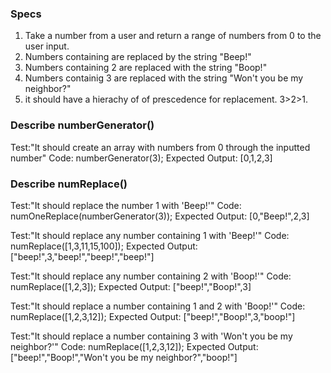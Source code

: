 ### Specs

1. Take a number from a user and return a range of numbers from 0 to the user input.
2. Numbers containing are replaced by the string "Beep!"
3. Numbers containing 2 are replaced with the string "Boop!"
4. Numbers containig 3 are replaced with the string "Won't you be my neighbor?"
5. it should have a hierachy of of prescedence for replacement. 3>2>1. 

### Describe numberGenerator()

Test:"It should create an array with numbers from 0 through the inputted number"
Code: numberGenerator(3);
Expected Output: [0,1,2,3]

### Describe numReplace()

Test:"It should replace the number 1 with 'Beep!'"
Code: numOneReplace(numberGenerator(3));
Expected Output: [0,"Beep!",2,3]

Test:"It should replace any number containing 1 with 'Beep!'"
Code: numReplace([1,3,11,15,100]);
Expected Output: ["beep!",3,"beep!","beep!","beep!"]

Test:"It should replace any number containing 2 with 'Boop!'"
Code: numReplace([1,2,3]);
Expected Output: ["beep!","Boop!",3]

Test:"It should replace a number containing 1 and 2 with 'Boop!'"
Code: numReplace([1,2,3,12]);
Expected Output: ["beep!","Boop!",3,"boop!"]

Test:"It should replace a number containing 3 with 'Won't you be my neighbor?'"
Code: numReplace([1,2,3,12]);
Expected Output: ["beep!","Boop!","Won't you be my neighbor?","boop!"]

